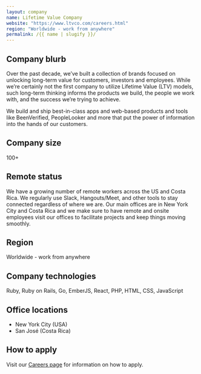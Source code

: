 ```yaml
---
layout: company
name: Lifetime Value Company
website: "https://www.ltvco.com/careers.html"
region: "Worldwide - work from anywhere"
permalink: /{{ name | slugify }}/
---
```


## Company blurb

Over the past decade, we’ve built a collection of brands focused on unlocking long-term value for customers, investors and employees. While we’re certainly not the first company to utilize Lifetime Value (LTV) models, such long-term thinking informs the products we build, the people we work with, and the success we’re trying to achieve.

We build and ship best-in-class apps and web-based products and tools like BeenVerified, PeopleLooker and more that put the power of information into the hands of our customers.

## Company size

100+

## Remote status

We have a growing number of remote workers across the US and Costa Rica. We regularly use Slack, Hangouts/Meet, and other tools to stay connected regardless of where we are. Our main offices are in New York City and Costa Rica and we make sure to have remote and onsite employees visit our offices to facilitate projects and keep things moving smoothly.

## Region

Worldwide - work from anywhere

## Company technologies

Ruby, Ruby on Rails, Go, EmberJS, React, PHP, HTML, CSS, JavaScript

## Office locations

* New York City (USA)
* San José (Costa Rica)

## How to apply

Visit our [Careers page](https://www.ltvco.com/careers.html) for information on how to apply.
